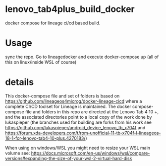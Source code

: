 # lenovo_tab4plus_build_docker
docker compose for lineage ci/cd based build.

# Usage
sync the repo.  Go to lineagedocker and execute docker-compose up (all of this on linux/inside WSL of course)

# details

This docker-compose file and set of folders is based on https://github.com/lineageos4microg/docker-lineage-cicd where a complete CI/CD toolset for Lineage is maintained. The docker compose-compose file and folders in this repo are directed at the Lenovo Tab 4 10 +, and the associated directories point to a local copy of the work done by lukaspieper (the branches used for building are forks from his work see https://github.com/lukaspieper/android_device_lenovo_tb_x704f and https://forum.xda-developers.com/t/rom-unofficial-11-tb-x704f-l-lineageos-18-1-for-lenovo-tab4-10-plus.4270183/)

When using on windows/WSL you might need to resize your WSL main volume see: https://docs.microsoft.com/en-us/windows/wsl/compare-versions#expanding-the-size-of-your-wsl-2-virtual-hard-disk
